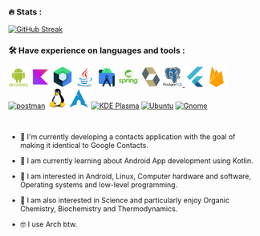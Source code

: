 

### :fire: Stats :
[![GitHub Streak](https://streak-stats.demolab.com/?user=safarov399)](https://git.io/streak-stats)

### :hammer_and_wrench: Have experience on languages and tools :
<div>
  <a href="https://www.android.com/" target="_blank" rel="noreferrer"> <img src="https://github.com/devicons/devicon/blob/master/icons/android/android-plain-wordmark.svg" title="Android" **alt="Android" width="40" height="40"/></a>
  <a href="https://kotlinlang.org/" target="_blank" rel="noreferrer"> <img src="https://github.com/devicons/devicon/blob/master/icons/kotlin/kotlin-original.svg" title="Kotlin" **alt="Kotlin" width="40" height="40"/></a>
  <a href="https://developer.android.com/develop/ui/compose" target="_blank" rel="noreferrer"> <img src="https://github.com/devicons/devicon/blob/master/icons/jetpackcompose/jetpackcompose-original.svg" title="Jetpack Compose" **alt="Jetpack Compose" width="40" height="40"/></a>
  <a href="https://www.java.com/" target="_blank" rel="noreferrer"> <img src="https://github.com/devicons/devicon/blob/master/icons/java/java-original.svg" title="Java" alt="Java" width="40" height="40"/></a>
  <a href="https://developer.android.com/studio" target="_blank" rel="noreferrer"> <img src="https://github.com/devicons/devicon/blob/master/icons/androidstudio/androidstudio-original.svg" title="Android Studio" alt="Android Studio" width="40" height="40"/></a>
  <a href="https://spring.io/projects/spring-framework" target="_blank" rel="noreferrer"> <img src="https://github.com/devicons/devicon/blob/master/icons/spring/spring-original-wordmark.svg" title="Spring" alt="Spring" width="40" height="40"/></a>
  <a href="https://hibernate.org/" target="_blank" rel="noreferrer"> <img src="https://github.com/devicons/devicon/blob/master/icons/hibernate/hibernate-original.svg" title="Hibernate" alt="Hibernate" width="40" height="40"/></a>
  <a href="https://www.postgresql.org" target="_blank" rel="noreferrer"> <img src="https://raw.githubusercontent.com/devicons/devicon/master/icons/postgresql/postgresql-original-wordmark.svg" title="PostgreSQL" alt="postgresql" width="40" height="40"/> </a>
  <a href="https://flutter.dev/" target="_blank" rel="noreferrer"> <img src="https://github.com/devicons/devicon/blob/master/icons/flutter/flutter-original.svg" title="Flutter" alt="Flutter" width="40" height="40"/></a>  
  <a href="https://firebase.google.com/" target="_blank" rel="noreferrer"><img src="https://github.com/devicons/devicon/blob/master/icons/firebase/firebase-plain.svg" title="Firebase" alt="Firebase" width="40" height="40"/></a>
  <a href="https://www.postman.com/" target="_blank" rel="noreferrer"> <img src="https://www.vectorlogo.zone/logos/getpostman/getpostman-icon.svg" title="Postman" alt="postman" width="40" height="40"/></a>
  <a href="https://github.com/torvalds/linux" target="_blank" rel="noreferrer"> <img src="https://raw.githubusercontent.com/devicons/devicon/master/icons/linux/linux-original.svg" title="Linux" alt="linux" width="40" height="40"/></a>
  <a href="https://archlinux.org/" target="_blank" rel="noreferrer"> <img src="https://github.com/devicons/devicon/blob/master/icons/archlinux/archlinux-original.svg" title="Arch Linux" alt="Arch" width="40" height="40"/></a>
  <a href="https://kde.org/" target="_blank" rel="noreferrer"> <img src="https://kde.org/stuff/clipart/logo/kde-logo-white-blue-rounded-3000x3000.png" title="KDE Plasma" alt="KDE Plasma" width="40" height="40"/></a>
  <a href="https://ubuntu.com/" target="_blank" rel="noreferrer"> <img src="https://i.imgur.com/Pnso0sI.png" title="Ubuntu" alt="Ubuntu" width="40" height="40"/></a>
  <a href="https://https://www.gnome.org//" target="_blank" rel="noreferrer"> <img src="https://i.imgur.com/J58HjZi.png" title="Gnome" alt="Gnome" width="40" height="40"/></a>
</div>

&nbsp;&nbsp;&nbsp;&nbsp;

- 🔭 I'm currently developing a contacts application with the goal of making it identical to Google Contacts.
  
- 🌱 I am currently learning about Android App development using Kotlin.
  
- 🔭 I am interested in Android, Linux, Computer hardware and software, Operating systems and low-level programming.

- 🔭 I am also interested in Science and particularly enjoy Organic Chemistry, Biochemistry and Thermodynamics.
  
- 🤓 I use Arch btw.
